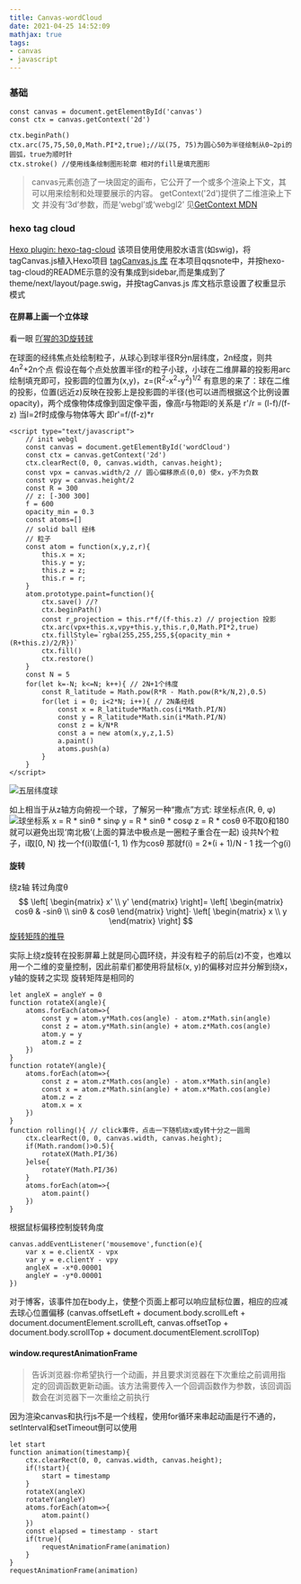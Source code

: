 ```yaml
---
title: Canvas-wordCloud
date: 2021-04-25 14:52:09
mathjax: true
tags:
- canvas
- javascript
---
```

### 基础
```
const canvas = document.getElementById('canvas')
const ctx = canvas.getContext('2d')

ctx.beginPath()
ctx.arc(75,75,50,0,Math.PI*2,true);//以(75, 75)为圆心50为半径绘制从0~2pi的圆弧，true为顺时针
ctx.stroke() //使用线条绘制图形轮廓 相对的fill是填充图形
```
> canvas元素创造了一块固定的画布，它公开了一个或多个渲染上下文，其可以用来绘制和处理要展示的内容。
getContext('2d')提供了二维渲染上下文 并没有‘3d’参数，而是‘webgl’或‘webgl2’ 见[GetContext MDN](https://developer.mozilla.org/zh-CN/docs/Web/API/HTMLCanvasElement/getContext)
### hexo tag cloud
[Hexo plugin: hexo-tag-cloud](https://github.com/D0n9X1n/hexo-tag-cloud)
该项目使用使用胶水语言(如swig)，将tagCanvas.js植入Hexo项目
[tagCanvas.js 库](https://www.goat1000.com/tagcanvas.php)
在本项目qqsnote中，并按hexo-tag-cloud的README示意的没有集成到sidebar,而是集成到了theme/next/layout/page.swig，并按tagCanvas.js 库文档示意设置了权重显示模式

#### 在屏幕上画一个立体球
看一眼 [吖猩的3D旋转球](https://github.com/whxaxes/canvas-test/blob/master/src/3D-demo/3Dball.html)

在球面的经纬焦点处绘制粒子，从球心到球半径R分n层纬度，2n经度，则共4n<sup>2</sup>+2n个点
假设在每个点处放置半径r的粒子小球，小球在二维屏幕的投影用arc绘制填充即可，投影圆的位置为(x,y)，z=(R<sup>2</sup>-x<sup>2</sup>-y<sup>2</sup>)<sup>1/2</sup>
有意思的来了：球在二维的投影，位置(远近z)反映在投影上是投影圆的半径(也可以进而根据这个比例设置opacity)，两个成像物体成像到固定像平面，像高r与物距l的关系是
r'/r = (l-f)/(f-z)
当l=2f时成像与物体等大 即r'=f/(f-z)*r
```
<script type="text/javascript">
    // init webgl
    const canvas = document.getElementById('wordCloud')
    const ctx = canvas.getContext('2d')
    ctx.clearRect(0, 0, canvas.width, canvas.height);
    const vpx = canvas.width/2 // 圆心偏移原点(0,0) 使x，y不为负数
    const vpy = canvas.height/2
    const R = 300
    // z: [-300 300]
    f = 600 
    opacity_min = 0.3
    const atoms=[]
    // solid ball 经纬
    // 粒子
    const atom = function(x,y,z,r){
        this.x = x;
        this.y = y;
        this.z = z;
        this.r = r;
    }
    atom.prototype.paint=function(){
        ctx.save() //?
        ctx.beginPath()
        const r_projection = this.r*f/(f-this.z) // projection 投影
        ctx.arc(vpx+this.x,vpy+this.y,this.r,0,Math.PI*2,true)
        ctx.fillStyle=`rgba(255,255,255,${opacity_min + (R+this.z)/2/R})`
        ctx.fill()
        ctx.restore()
    }
    const N = 5
    for(let k=-N; k<=N; k++){ // 2N+1个纬度
        const R_latitude = Math.pow(R*R - Math.pow(R*k/N,2),0.5)
        for(let i = 0; i<2*N; i++){ // 2N条经线
            const x = R_latitude*Math.cos(i*Math.PI/N)
            const y = R_latitude*Math.sin(i*Math.PI/N)
            const z = k/N*R
            const a = new atom(x,y,z,1.5)
            a.paint()
            atoms.push(a)
        }
    }
</script>
```
![五层纬度球](https://i0.wp.com/tvax4.sinaimg.cn/large/a60edd42ly1gpy2efigmqj20o20mcq2u.jpg)

如上相当于从z轴方向俯视一个球，了解另一种“撒点”方式:
球坐标点(R, θ, φ)
![球坐标系](https://tva3.sinaimg.cn/large/a60edd42ly1gpy37k5u8sj208c07g0so.jpg)
x = R * sinθ * sinφ
y = R * sinθ * cosφ
z = R * cosθ
θ不取0和180就可以避免出现‘南北极’(上面的算法中极点是一圈粒子重合在一起)
设共N个粒子，i取[0, N)
找一个f(i)取值(-1, 1) 作为cosθ 那就f(i) = 2*(i + 1)/N - 1
找一个g(i)
#### 旋转
绕z轴 转过角度θ
$$
\left[
 \begin{matrix}
   x' \\
   y' 
  \end{matrix}
  \right]=
 \left[
 \begin{matrix}
   cosθ & -sinθ \\
   sinθ & cosθ 
  \end{matrix}
  \right]·
  \left[
 \begin{matrix}
   x \\
   y 
  \end{matrix}
  \right]
$$
[旋转矩阵的推导](https://zhuanlan.zhihu.com/p/102814853)

实际上绕z旋转在投影屏幕上就是同心圆环绕，并没有粒子的前后(z)不变，也难以用一个二维的变量控制，因此前辈们都使用将鼠标(x, y)的偏移对应并分解到绕x，y轴的旋转之实现
旋转矩阵是相同的
```
let angleX = angleY = 0
function rotateX(angle){
    atoms.forEach(atom=>{
        const y = atom.y*Math.cos(angle) - atom.z*Math.sin(angle) 
        const z = atom.y*Math.sin(angle) + atom.z*Math.cos(angle)
        atom.y = y
        atom.z = z 
    })
}
function rotateY(angle){
    atoms.forEach(atom=>{
        const z = atom.z*Math.cos(angle) - atom.x*Math.sin(angle) 
        const x = atom.z*Math.sin(angle) + atom.x*Math.cos(angle)
        atom.z = z
        atom.x = x 
    })
}
function rolling(){ // click事件，点击一下随机绕x或y转十分之一圆周
    ctx.clearRect(0, 0, canvas.width, canvas.height);
    if(Math.random()>0.5){
        rotateX(Math.PI/36)
    }else{
        rotateY(Math.PI/36)
    }
    atoms.forEach(atom=>{
        atom.paint()
    })
}
```
根据鼠标偏移控制旋转角度
```
canvas.addEventListener('mousemove',function(e){
    var x = e.clientX - vpx
    var y = e.clientY - vpy
    angleX = -x*0.00001
    angleY = -y*0.00001
})
```
对于博客，该事件加在body上，使整个页面上都可以响应鼠标位置，相应的应减去球心位置偏移 (canvas.offsetLeft + document.body.scrollLeft + document.documentElement.scrollLeft, canvas.offsetTop + document.body.scrollTop + document.documentElement.scrollTop)
#### window.requrestAnimationFrame
> 告诉浏览器:你希望执行一个动画，并且要求浏览器在下次重绘之前调用指定的回调函数更新动画。该方法需要传入一个回调函数作为参数，该回调函数会在浏览器下一次重绘之前执行

因为渲染canvas和执行js不是一个线程，使用for循环来串起动画是行不通的，setInterval和setTimeout倒可以使用
```
let start
function animation(timestamp){
    ctx.clearRect(0, 0, canvas.width, canvas.height);
    if(!start){
        start = timestamp
    }
    rotateX(angleX)
    rotateY(angleY)
    atoms.forEach(atom=>{
        atom.paint()
    })
    const elapsed = timestamp - start
    if(true){
        requestAnimationFrame(animation)
    }
}
requestAnimationFrame(animation)
```
